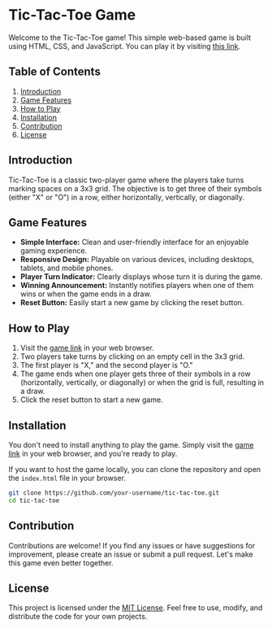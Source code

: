 # Tic-Tac-Toe Game

Welcome to the Tic-Tac-Toe game! This simple web-based game is built using HTML, CSS, and JavaScript. You can play it by visiting [this link](https://ravi-x-o-game.netlify.app/).

## Table of Contents

1. [Introduction](#introduction)
2. [Game Features](#game-features)
3. [How to Play](#how-to-play)
4. [Installation](#installation)
5. [Contribution](#contribution)
6. [License](#license)

## Introduction

Tic-Tac-Toe is a classic two-player game where the players take turns marking spaces on a 3x3 grid. The objective is to get three of their symbols (either "X" or "O") in a row, either horizontally, vertically, or diagonally.

## Game Features

- **Simple Interface:** Clean and user-friendly interface for an enjoyable gaming experience.
- **Responsive Design:** Playable on various devices, including desktops, tablets, and mobile phones.
- **Player Turn Indicator:** Clearly displays whose turn it is during the game.
- **Winning Announcement:** Instantly notifies players when one of them wins or when the game ends in a draw.
- **Reset Button:** Easily start a new game by clicking the reset button.

## How to Play

1. Visit the [game link](https://ravi-x-o-game.netlify.app/) in your web browser.
2. Two players take turns by clicking on an empty cell in the 3x3 grid.
3. The first player is "X," and the second player is "O."
4. The game ends when one player gets three of their symbols in a row (horizontally, vertically, or diagonally) or when the grid is full, resulting in a draw.
5. Click the reset button to start a new game.

## Installation

You don't need to install anything to play the game. Simply visit the [game link](https://ravi-x-o-game.netlify.app/) in your web browser, and you're ready to play.

If you want to host the game locally, you can clone the repository and open the `index.html` file in your browser.

```bash
git clone https://github.com/your-username/tic-tac-toe.git
cd tic-tac-toe
```

## Contribution

Contributions are welcome! If you find any issues or have suggestions for improvement, please create an issue or submit a pull request. Let's make this game even better together.

## License

This project is licensed under the [MIT License](LICENSE). Feel free to use, modify, and distribute the code for your own projects.
